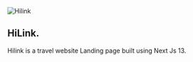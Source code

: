 ![Hilink](https://github.com/khaymanii/Hi-Link/assets/116851212/e481bc65-95b2-4f25-8c24-ce56544ac787)

## HiLink.

Hilink is a travel website Landing page built using Next Js 13.
